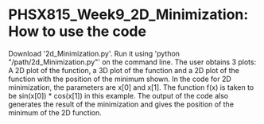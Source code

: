 # PHSX815_Week9_2D_Minimization: How to use the code

Download '2d_Minimization.py'. Run it using 'python "/path/2d_Minimization.py"' on the command line.
The user obtains 3 plots: A 2D plot of the function, a 3D plot of the function and a 2D plot of the function with the position of the minimum shown.
In the code for 2D minimization, the parameters are x[0] and x[1]. The function f(x) is taken to be sin(x[0]) * cos(x[1]) in this example. The output of the code also generates the result of the minimization and gives the position of the minimum of the 2D function.
